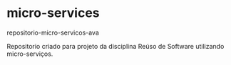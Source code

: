 # micro-services
 repositorio-micro-servicos-ava
 
Repositorio criado para projeto da disciplina Reúso de Software utilizando micro-serviços.
